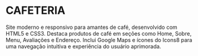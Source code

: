# CAFETERIA
Site moderno e responsivo para amantes de café, desenvolvido com HTML5 e CSS3. Destaca produtos de café em seções como Home, Sobre, Menu, Avaliações e Endereço. Inclui Google Maps e ícones do Icons8 para uma navegação intuitiva e experiência do usuário aprimorada.
